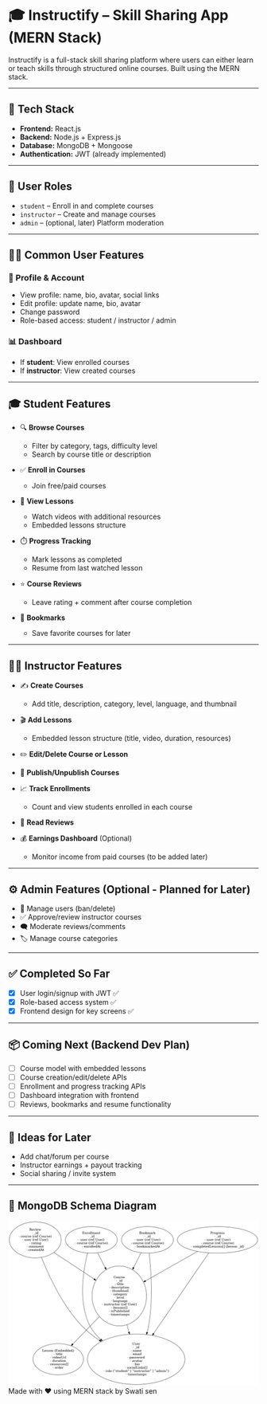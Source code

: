 

# 🎓 Instructify – Skill Sharing App (MERN Stack)

Instructify is a full-stack skill sharing platform where users can either learn or teach skills through structured online courses. Built using the MERN stack.

---

## 🚀 Tech Stack

- **Frontend:** React.js
- **Backend:** Node.js + Express.js
- **Database:** MongoDB + Mongoose
- **Authentication:** JWT (already implemented)

---

## 👤 User Roles

- `student` – Enroll in and complete courses
- `instructor` – Create and manage courses
- `admin` – (optional, later) Platform moderation

---

## 🧑‍💻 Common User Features

### 🔐 Profile & Account
- View profile: name, bio, avatar, social links
- Edit profile: update name, bio, avatar
- Change password
- Role-based access: student / instructor / admin

### 📊 Dashboard
- If **student**: View enrolled courses
- If **instructor**: View created courses

---

## 🎓 Student Features

- 🔍 **Browse Courses**
  - Filter by category, tags, difficulty level
  - Search by course title or description

- ✅ **Enroll in Courses**
  - Join free/paid courses

- 🎥 **View Lessons**
  - Watch videos with additional resources
  - Embedded lessons structure

- ⏱️ **Progress Tracking**
  - Mark lessons as completed
  - Resume from last watched lesson

- ⭐ **Course Reviews**
  - Leave rating + comment after course completion

- 🔖 **Bookmarks**
  - Save favorite courses for later

---

## 🧑‍🏫 Instructor Features

- ✍️ **Create Courses**
  - Add title, description, category, level, language, and thumbnail

- 🎬 **Add Lessons**
  - Embedded lesson structure (title, video, duration, resources)

- ✏️ **Edit/Delete Course or Lesson**

- 🚦 **Publish/Unpublish Courses**

- 📈 **Track Enrollments**
  - Count and view students enrolled in each course

- 💬 **Read Reviews**

- 💰 **Earnings Dashboard** (Optional)
  - Monitor income from paid courses (to be added later)

---

## ⚙️ Admin Features (Optional - Planned for Later)

- 👥 Manage users (ban/delete)
- ✅ Approve/review instructor courses
- 🗨️ Moderate reviews/comments
- 🏷️ Manage course categories

---

## ✅ Completed So Far

- [x] User login/signup with JWT ✅
- [x] Role-based access system ✅
- [x] Frontend design for key screens ✅

---

## 📦 Coming Next (Backend Dev Plan)

- [ ] Course model with embedded lessons
- [ ] Course creation/edit/delete APIs
- [ ] Enrollment and progress tracking APIs
- [ ] Dashboard integration with frontend
- [ ] Reviews, bookmarks and resume functionality

---

## 🧠 Ideas for Later

- Add chat/forum per course
- Instructor earnings + payout tracking
- Social sharing / invite system

---


## 🧩 MongoDB Schema Diagram
![Instructify DB Schema](./instructify_db_schema.png)
Made with ❤️ using MERN stack by Swati sen
